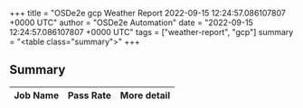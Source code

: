 +++
title = "OSDe2e gcp Weather Report 2022-09-15 12:24:57.086107807 +0000 UTC"
author = "OSDe2e Automation"
date = "2022-09-15 12:24:57.086107807 +0000 UTC"
tags = ["weather-report", "gcp"]
summary = "<table class=\"summary\"></table>"
+++
## Summary

| Job Name | Pass Rate | More detail |
|----------|-----------|-------------|




